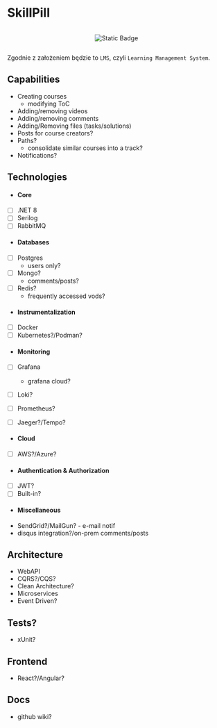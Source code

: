 # SkillPill

<div style="display: flex; flex-wrap: wrap; justify-content: center; align-items: center; text-align: center;">

  ![Static Badge](https://img.shields.io/badge/under-construction-yellow)
  
</div>

Zgodnie z założeniem będzie to `LMS`, czyli `Learning Management System`.


## Capabilities 
- Creating courses
  - modifying ToC
- Adding/removing videos
- Adding/removing comments
- Adding/Removing files (tasks/solutions)
- Posts for course creators?
- Paths?
  - consolidate similar courses into a track?
- Notifications?

## Technologies
* #### Core
- [ ] .NET 8
- [ ] Serilog
- [ ] RabbitMQ

* #### Databases
- [ ] Postgres
  - users only?
- [ ] Mongo?
  - comments/posts?
- [ ] Redis?
  - frequently accessed vods?

* #### Instrumentalization
- [ ] Docker
- [ ] Kubernetes?/Podman?

* #### Monitoring
- [ ] Grafana
  - grafana cloud?
- [ ] Loki?
- [ ] Prometheus?
- [ ] Jaeger?/Tempo?


* #### Cloud
- [ ] AWS?/Azure?

* #### Authentication & Authorization
- [ ] JWT?
- [ ] Built-in?

* #### Miscellaneous
- SendGrid?/MailGun? - e-mail notif
- disqus integration?/on-prem comments/posts

## Architecture
- WebAPI
- CQRS?/CQS?
- Clean Architecture?
- Microservices
- Event Driven?

## Tests?
- xUnit?

## Frontend
- React?/Angular?

## Docs
- github wiki?
